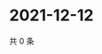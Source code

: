 # 2021-12-12

共 0 条

<!-- BEGIN WEIBO -->
<!-- 最后更新时间 Sun Dec 12 2021 16:00:54 GMT+0800 (China Standard Time) -->

<!-- END WEIBO -->
